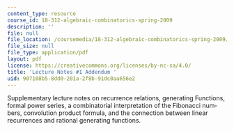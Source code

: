 ```yaml
---
content_type: resource
course_id: 18-312-algebraic-combinatorics-spring-2009
description: ''
file: null
file_location: /coursemedia/18-312-algebraic-combinatorics-spring-2009/907108b58dd0201a2f8b91dc0aa656e2_MIT18_312S09_lec01_Fibonac.pdf
file_size: null
file_type: application/pdf
layout: pdf
license: https://creativecommons.org/licenses/by-nc-sa/4.0/
title: 'Lecture Notes #1 Addendum '
uid: 907108b5-8dd0-201a-2f8b-91dc0aa656e2
---
```

Supplementary lecture notes on recurrence relations, generating Functions, formal power series, a combinatorial interpretation of the Fibonacci num­bers, convolution product formula, and the connection between linear recurrences and rational generating functions.